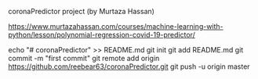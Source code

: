 coronaPredictor project
(by Murtaza Hassan)

https://www.murtazahassan.com/courses/machine-learning-with-python/lesson/polynomial-regression-covid-19-predictor/

echo "# coronaPredictor" >> README.md
git init
git add README.md
git commit -m "first commit"
git remote add origin https://github.com/reebear63/coronaPredictor.git
git push -u origin master
